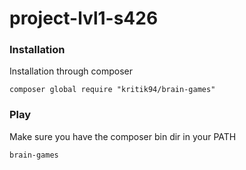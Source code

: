 # project-lvl1-s426

### Installation

Installation through composer

```
composer global require "kritik94/brain-games"
```

### Play

Make sure you have the composer bin dir in your PATH

```
brain-games
```
